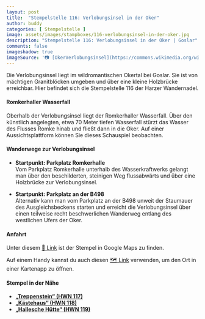 ```yaml
---
layout: post
title:  "Stempelstelle 116: Verlobungsinsel in der Oker"
author: buddy
categories: [ Stempelstelle ]
image: assets/images/stampboxes/116-verlobungsinsel-in-der-oker.jpg
description: "Stempelstelle 116: Verlobungsinsel in der Oker | Goslar"
comments: false
imageshadow: true
imageSource: '📷 [OkerVerlobungsinsel](https://commons.wikimedia.org/wiki/File:OkerVerlobungsinsel.JPG) von <a href="//commons.wikimedia.org/wiki/User:Kassandro" title="User:Kassandro">Kassandro</a> unter Lizenz [CC BY-SA 3.0](https://creativecommons.org/licenses/by-sa/3.0)'
---
```


Die Verlobungsinsel liegt im wildromantischen Okertal bei Goslar. Sie ist von mächtigen Granitblöcken umgeben und über eine kleine Holzbrücke erreichbar. Hier befindet sich die Stempelstelle 116 der Harzer Wandernadel. 

#### Romkerhaller Wasserfall

Oberhalb der Verlobungsinsel liegt der Romkerhaller Wasserfall. Über den künstlich angelegten, etwa 70 Meter tiefen Wasserfall stürzt das Wasser des Flusses Romke hinab und fließt dann in die Oker. Auf einer Aussichtsplattform können Sie dieses Schauspiel beobachten. 

#### Wanderwege zur Verlobungsinsel

- **Startpunkt: Parkplatz Romkerhalle**  
  Vom Parkplatz Romkerhalle unterhalb des Wasserkraftwerks gelangt man über den beschilderten, steinigen Weg flussabwärts und über eine Holzbrücke zur Verlobungsinsel. 

- **Startpunkt: Parkplatz an der B498**  
  Alternativ kann man vom Parkplatz an der B498 unweit der Staumauer des Ausgleichsbeckens starten und erreicht die Verlobungsinsel über einen teilweise recht beschwerlichen Wanderweg entlang des westlichen Ufers der Oker. 

#### Anfahrt

Unter diesem [📍 Link](https://www.google.com/maps/dir/?api=1&origin=&destination=51.8506%2C%2010.4711) ist der Stempel in Google Maps zu finden.

<div class="android-only">
  Auf einem Handy kannst du auch diesen 
  <a href="geo:51.8506,10.4711">🗺️ Link</a> 
  verwenden, um den Ort in einer Kartenapp zu öffnen.
  <p></p>
</div>

#### Stempel in der Nähe

- [**„Treppenstein“ (HWN 117)**](/stempelstelle-117-treppenstein)
- [**„Kästehaus“ (HWN 118)**](/stempelstelle-118-kaestehaus)
- [**„Hallesche Hütte“ (HWN 119)**](/stempelstelle-119-hallesche-huette-an-den-ahrendsberger-klippen)
